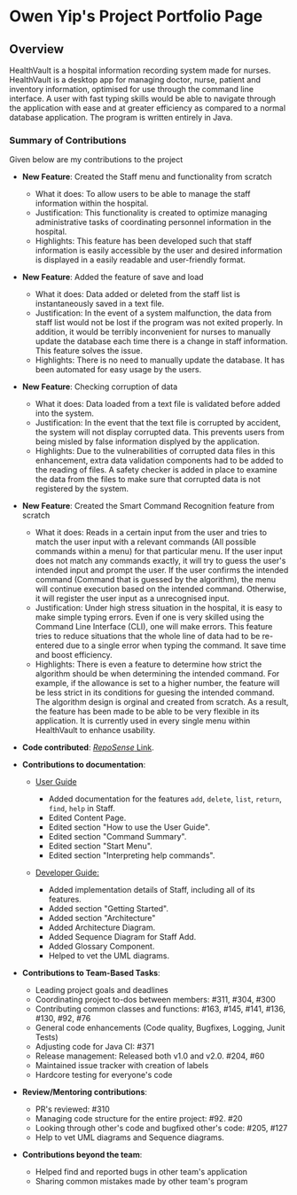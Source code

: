 # Owen Yip's Project Portfolio Page


## Overview
HealthVault is a hospital information recording system made for nurses. HealthVault is a desktop app for managing doctor, nurse, patient and inventory information, optimised for use through the command line interface. A user with fast typing skills would be able to navigate through the application with ease and at greater efficiency as compared to a normal database application. The program is written entirely in Java.

### Summary of Contributions

Given below are my contributions to the project

- **New Feature**: Created the Staff menu and functionality from scratch
    - What it does: To allow users to be able to manage the staff information within the hospital.
    - Justification: This functionality is created to optimize managing administrative tasks of coordinating personnel information in the hospital.
    - Highlights: This feature has been developed such that staff information is easily accessible by the user and desired information is displayed in a easily readable and user-friendly format. 

- **New Feature**: Added the feature of save and load
    - What it does: Data added or deleted from the staff list is instantaneously saved in a text file.
    - Justification: In the event of a system malfunction, the data from staff list would not be lost if the program was not exited properly. In addition, it would be terribly inconvenient for nurses to manually update the database each time there is a change in staff information. This feature solves the issue.
    - Highlights: There is no need to manually update the database. It has been automated for easy usage by the users.

- **New Feature**: Checking corruption of data
    - What it does: Data loaded from a text file is validated before added into the system.
    - Justification: In the event that the text file is corrupted by accident, the system will not display corrupted data. This prevents users from being misled by false information displyed by the application. 
    - Highlights: Due to the vulnerabilities of corrupted data files in this enhancement, extra data validation components had to be added to the reading of files. A safety checker is added in place to examine the data from the files to make sure that corrupted data is not registered by the system. 

- **New Feature**: Created the Smart Command Recognition feature from scratch
    - What it does: Reads in a certain input from the user and tries to match the user input with a relevant commands (All possible commands within a menu) for that particular menu. If the user input does not match any commands exactly, it will try to guess the user's intended input and prompt the user. If the user confirms the intended command (Command that is guessed by the algorithm), the menu will continue execution based on the intended command. Otherwise, it will register the user input as a unrecognised input.
    - Justification: Under high stress situation in the hospital, it is easy to make simple typing errors. Even if one is very skilled using the Command Line Interface (CLI), one will make errors. This feature tries to reduce situations that the whole line of data had to be re-entered due to a single error when typing the command. It save time and boost efficiency.
    - Highlights: There is even a feature to determine how strict the algorithm should be when determining the intended command. For example, if the allowance is set to a higher number, the feature will be less strict in its conditions for guesing the intended command. The algorithm design is orginal and created from scratch. As a result, the feature has been made to be able to be very flexible in its application. It is currently used in every single menu within HealthVault to enhance usability.


- **Code contributed**: [*RepoSense* Link](https://nus-cs2113-ay2021s2.github.io/tp-dashboard/?search=blank-bank).

- **Contributions to documentation**:
    - [User Guide](https://github.com/AY2021S2-CS2113T-F08-2/tp/blob/master/docs/UserGuide.md)
        - Added documentation for the features `add`, `delete`, `list`, `return`,` find`, `help` in Staff. 
        - Edited Content Page.
        - Edited section "How to use the User Guide".
        - Edited section "Command Summary".
        - Edited section "Start Menu".
        - Edited section "Interpreting help commands".

    - [Developer Guide:](https://github.com/AY2021S2-CS2113T-F08-2/tp/blob/master/docs/DeveloperGuide.md)
        - Added implementation details of Staff, including all of its features.
        - Added section "Getting Started". 
        - Added section "Architecture"
        - Added Architecture Diagram.
        - Added Sequence Diagram for Staff Add.
        - Added Glossary Component.
        - Helped to vet the UML diagrams. 

- **Contributions to Team-Based Tasks**:
    - Leading project goals and deadlines
    - Coordinating project to-dos between members: #311, #304, #300
    - Contributing common classes and functions: #163, #145, #141, #136, #130, #92, #76
    - General code enhancements (Code quality, Bugfixes, Logging, Junit Tests)
    - Adjusting code for Java CI: #371
    - Release management: Released both v1.0 and v2.0. #204, #60
    - Maintained issue tracker with creation of labels 
    - Hardcore testing for everyone's code

- **Review/Mentoring contributions**:
    - PR's reviewed: #310
    - Managing code structure for the entire project: #92. #20
    - Looking through other's code and bugfixed other's code: #205, #127
    - Help to vet UML diagrams and Sequence diagrams.

- **Contributions beyond the team**:
    - Helped find and reported bugs in other team's application
    - Sharing common mistakes made by other team's program
